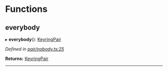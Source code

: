 

# Functions

<a id="everybody"></a>

##  everybody

▸ **everybody**(): [KeyringPair](../interfaces/_types_.keyringpair.md)

*Defined in [pair/nobody.ts:25](https://github.com/polkadot-js/common/blob/2602a43/packages/keyring/src/pair/nobody.ts#L25)*

**Returns:** [KeyringPair](../interfaces/_types_.keyringpair.md)

___

